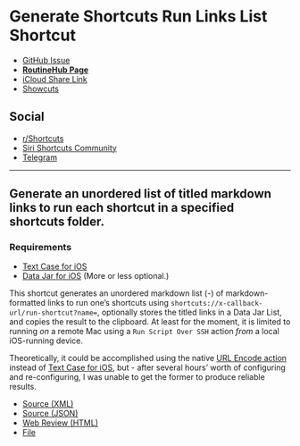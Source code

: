 # Generate Shortcuts Run Links List Shortcut

- [GitHub Issue](https://github.com/extratone/i/issues/158)
- [**RoutineHub Page**](https://routinehub.co/shortcut/11143)
- [iCloud Share Link](https://www.icloud.com/shortcuts/3539553cdc0148d69667b5bcc29482be)
- [Showcuts](https://showcuts.app/share/view/3539553cdc0148d69667b5bcc29482be)

## Social
- [r/Shortcuts](https://www.reddit.com/r/shortcuts/comments/sxoixe/generate_an_unordered_list_of_titled_markdown/)
- [Siri Shortcuts Community](https://twitter.com/NeoYokel/status/1495676749031608323?s=20&t=dKvyGMvFpqq7qlE-FMD4kQ)
- [Telegram](https://t.me/extratone/10361)

---

## Generate an unordered list of titled markdown links to run each shortcut in a specified shortcuts folder.

### Requirements
- [Text Case for iOS](https://apps.apple.com/us/app/text-case/id1492174677)
- [Data Jar for iOS](https://apps.apple.com/us/app/data-jar/id1453273600) (More or less optional.)
 
This shortcut generates an unordered markdown list (-) of markdown-formatted links to run one’s shortcuts using `shortcuts://x-callback-url/run-shortcut?name=`, optionally stores the titled links in a Data Jar List, and copies the result to the clipboard. At least for the moment, it is limited to running *on* a remote Mac using a `Run Script Over SSH` action *from* a local iOS-running device.

Theoretically, it could be accomplished using the native [URL Encode action](https://www.matthewcassinelli.com/actions/url-encode/) instead of [Text Case for iOS](https://apps.apple.com/us/app/text-case/id1492174677), but - after several hours’ worth of configuring and re-configuring, I was unable to get the former to produce reliable results. 

- [Source (XML)](https://github.com/extratone/i/blob/main/shortcuts/Generate%20Shortcuts%20Run%20Links%20List.xml)
- [Source (JSON)](https://github.com/extratone/i/blob/main/shortcuts/Generate%20Shortcuts%20Run%20Links%20List.json)
- [Web Review (HTML)](https://github.com/extratone/i/blob/main/shortcuts/Generate%20Shortcuts%20Run%20Links%20List.html)
- [File](https://github.com/extratone/i/raw/main/shortcuts/Generate%20Shortcuts%20Run%20Links%20List.shortcut)